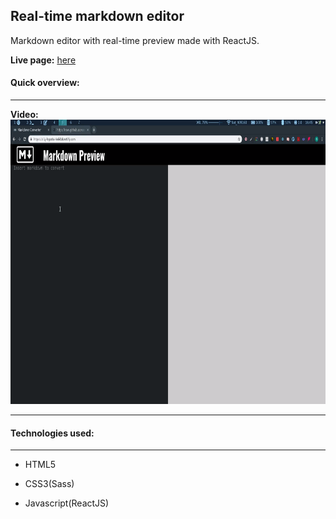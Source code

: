 ## Real-time markdown editor

Markdown editor with real-time preview made with ReactJS.

**Live page:** <a  href="https://silly-hypatia-4e641d.netlify.com/">here</a>

#### Quick overview:

<hr />

<!-- <iframe  src="https://player.vimeo.com/video/352279175"  width="800"  height="455"  frameborder="0"  allow="autoplay; fullscreen"  allowfullscreen></iframe> -->

**Video:**
<br />
<a href="https://player.vimeo.com/video/352279175" target="_blank"><img src="video-thumbnail.png"
alt="IMAGE ALT TEXT HERE" width="800" height="455"/></a>

<hr />

#### Technologies used:

<hr />

- HTML5

- CSS3(Sass)

- Javascript(ReactJS)

